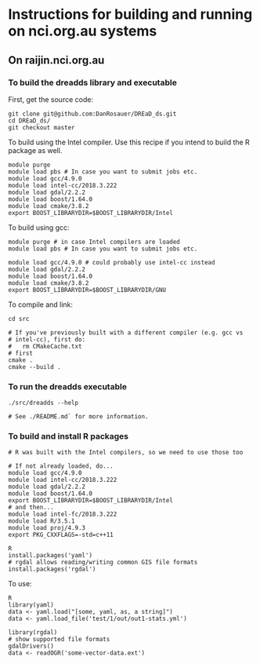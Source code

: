 # Instructions for building and running on nci.org.au systems

## On raijin.nci.org.au

### To build the dreadds library and executable

First, get the source code:
```
git clone git@github.com:DanRosauer/DREaD_ds.git
cd DREaD_ds/
git checkout master
```

To build using the Intel compiler. Use this recipe if you intend to
build the R package as well.

```
module purge
module load pbs # In case you want to submit jobs etc.
module load gcc/4.9.0
module load intel-cc/2018.3.222
module load gdal/2.2.2
module load boost/1.64.0
module load cmake/3.8.2
export BOOST_LIBRARYDIR=$BOOST_LIBRARYDIR/Intel
```

To build using gcc:
```
module purge # in case Intel compilers are loaded
module load pbs # In case you want to submit jobs etc.

module load gcc/4.9.0 # could probably use intel-cc instead
module load gdal/2.2.2
module load boost/1.64.0
module load cmake/3.8.2
export BOOST_LIBRARYDIR=$BOOST_LIBRARYDIR/GNU
```

To compile and link:
```
cd src

# If you've previously built with a different compiler (e.g. gcc vs
# intel-cc), first do:
#   rm CMakeCache.txt
# first
cmake .
cmake --build .
```

### To run the dreadds executable

```
./src/dreadds --help

# See ./README.md` for more information.
```

### To build and install R packages
```
# R was built with the Intel compilers, so we need to use those too

# If not already loaded, do...
module load gcc/4.9.0
module load intel-cc/2018.3.222
module load gdal/2.2.2
module load boost/1.64.0
export BOOST_LIBRARYDIR=$BOOST_LIBRARYDIR/Intel
# and then...
module load intel-fc/2018.3.222
module load R/3.5.1
module load proj/4.9.3
export PKG_CXXFLAGS=-std=c++11

R
install.packages('yaml')
# rgdal allows reading/writing common GIS file formats
install.packages('rgdal')
```

To use:

```
R
library(yaml)
data <- yaml.load("[some, yaml, as, a string]")
data <- yaml.load_file('test/1/out/out1-stats.yml')

library(rgdal)
# show supported file formats
gdalDrivers()
data <- readOGR('some-vector-data.ext')
```
